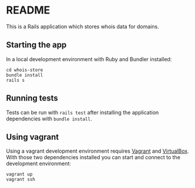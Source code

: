 # README

This is a Rails application which stores whois data for domains.


## Starting the app

In a local development environment with Ruby and Bundler installed:

```
cd whois-store
bundle install
rails s
```

## Running tests

Tests can be run with `rails test` after installing the application dependencies with `bundle install`.


## Using vagrant

Using a vagrant development environment requires [Vagrant](https://www.vagrantup.com/) and [VirtualBox](https://www.virtualbox.org/wiki/VirtualBox). With those two dependencies installed you can start and connect to the development environment:

```
vagrant up
vagrant ssh
```
